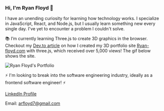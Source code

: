 ### Hi, I'm Ryan Floyd 👋 

I have an unending curiosity for learning how technology works. I specialize in JavaScript, React, and Node.js, but I usually learn something new every single day. I've yet to encounter a problem I couldn't solve. 

📚 I’m currently learning Three.js to create 3D graphics in the browser. Checkout my [Dev.to article](https://dev.to/mrryanfloyd/create-an-interactive-3d-portfolio-website-that-stands-out-to-employers-47gc) on how I created my 3D portfolio site [Ryan-floyd.com](https://www.ryan-floyd.com) with three.js, which received over 5,000 views! The gif below shows the site.

![Ryan Floyd's Portfolio](https://raw.githubusercontent.com/MrRyanFloyd/Portfolio_2020/master/ryan_floyd_portfolio_gif.gif)

⚡ I'm looking to break into the software engineering industry, ideally as a frontend software engineer! ⚡

[LinkedIn Profile](https://www.linkedin.com/in/ryan-floyd/)

Email: [arfloyd7@gmail.com](mailto:arfloyd7@gmail.com)


